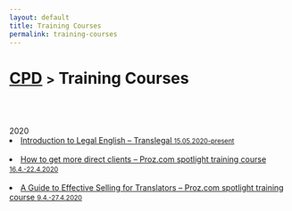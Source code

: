 ```yaml
---
layout: default
title: Training Courses
permalink: training-courses
---
```

<h1 class="page-title"><a href="https://zahra-claire-bahrani-peacock.github.io/cpd">CPD</a> <small>></small> Training Courses</h1><br>
<br>
<br>
2020
<li><a href="https://www.translegal.com/product/introduction-to-legal-english/" target="_blank">Introduction to Legal English – Translegal <small>15.05.2020-present</small></a></li>  
<br>
<li><a href="https://training.proz.com/spotlight-training/how-to-get-more-direct-clients-1" target="_blank">How to get more direct clients – Proz.com spotlight training course <small>16.4.-22.4.2020</small></a></li>  
<br>
<li><a href="https://training.proz.com/spotlight-training/guide-to-effective-sales" target="_blank">A Guide to Effective Selling for Translators – Proz.com spotlight training course <small>9.4.-27.4.2020</small></a></li>
